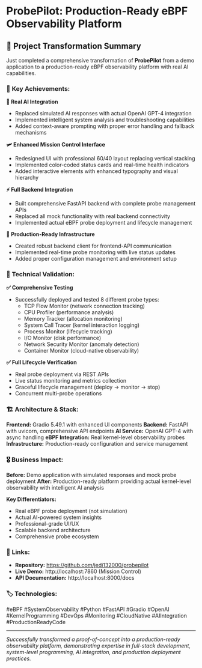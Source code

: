 # ProbePilot: Production-Ready eBPF Observability Platform

## 🚀 Project Transformation Summary

Just completed a comprehensive transformation of **ProbePilot** from a demo application to a production-ready eBPF observability platform with real AI capabilities.

### 🎯 **Key Achievements:**

**🤖 Real AI Integration**
- Replaced simulated AI responses with actual OpenAI GPT-4 integration
- Implemented intelligent system analysis and troubleshooting capabilities  
- Added context-aware prompting with proper error handling and fallback mechanisms

**🛩️ Enhanced Mission Control Interface**  
- Redesigned UI with professional 60/40 layout replacing vertical stacking
- Implemented color-coded status cards and real-time health indicators
- Added interactive elements with enhanced typography and visual hierarchy

**⚡ Full Backend Integration**
- Built comprehensive FastAPI backend with complete probe management APIs
- Replaced all mock functionality with real backend connectivity
- Implemented actual eBPF probe deployment and lifecycle management

**🔧 Production-Ready Infrastructure**
- Created robust backend client for frontend-API communication
- Implemented real-time probe monitoring with live status updates
- Added proper configuration management and environment setup

### 🧪 **Technical Validation:**

**✅ Comprehensive Testing**
- Successfully deployed and tested 8 different probe types:
  - TCP Flow Monitor (network connection tracking)
  - CPU Profiler (performance analysis)
  - Memory Tracker (allocation monitoring) 
  - System Call Tracer (kernel interaction logging)
  - Process Monitor (lifecycle tracking)
  - I/O Monitor (disk performance)
  - Network Security Monitor (anomaly detection)
  - Container Monitor (cloud-native observability)

**✅ Full Lifecycle Verification**
- Real probe deployment via REST APIs
- Live status monitoring and metrics collection
- Graceful lifecycle management (deploy → monitor → stop)
- Concurrent multi-probe operations

### 🏗️ **Architecture & Stack:**

**Frontend:** Gradio 5.49.1 with enhanced UI components
**Backend:** FastAPI with uvicorn, comprehensive API endpoints
**AI Service:** OpenAI GPT-4 with async handling
**eBPF Integration:** Real kernel-level observability probes
**Infrastructure:** Production-ready configuration and service management

### 🎖️ **Business Impact:**

**Before:** Demo application with simulated responses and mock probe deployment
**After:** Production-ready platform providing actual kernel-level observability with intelligent AI analysis

**Key Differentiators:**
- Real eBPF probe deployment (not simulation)
- Actual AI-powered system insights
- Professional-grade UI/UX
- Scalable backend architecture
- Comprehensive probe ecosystem

### 🔗 **Links:**
- **Repository:** https://github.com/jedi132000/probepilot
- **Live Demo:** http://localhost:7860 (Mission Control)
- **API Documentation:** http://localhost:8000/docs

### 🏷️ **Technologies:**
#eBPF #SystemObservability #Python #FastAPI #Gradio #OpenAI #KernelProgramming #DevOps #Monitoring #CloudNative #AIIntegration #ProductionReadyCode

---

*Successfully transformed a proof-of-concept into a production-ready observability platform, demonstrating expertise in full-stack development, system-level programming, AI integration, and production deployment practices.*